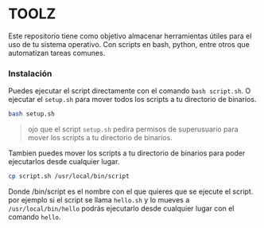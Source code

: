 # TOOLZ
Este repositorio tiene como objetivo almacenar herramientas útiles para el uso de tu sistema operativo. Con scripts en bash, python, entre otros que automatizan tareas comunes.

### Instalación

Puedes ejecutar el script directamente con el comando `bash script.sh`. O ejecutar el `setup.sh` para mover todos los scripts a tu directorio de binarios.

```bash
bash setup.sh
```
> ojo que el script `setup.sh` pedira permisos de superusuario para mover los scripts a tu directorio de binarios.

Tambien puedes mover los scripts a tu directorio de binarios para poder ejecutarlos desde cualquier lugar.

```bash
cp script.sh /usr/local/bin/script
```

Donde /bin/script es el nombre con el que quieres que se ejecute el script. por ejemplo si el script se llama `hello.sh` y lo mueves a `/usr/local/bin/hello` podrás ejecutarlo desde cualquier lugar con el comando `hello`.

